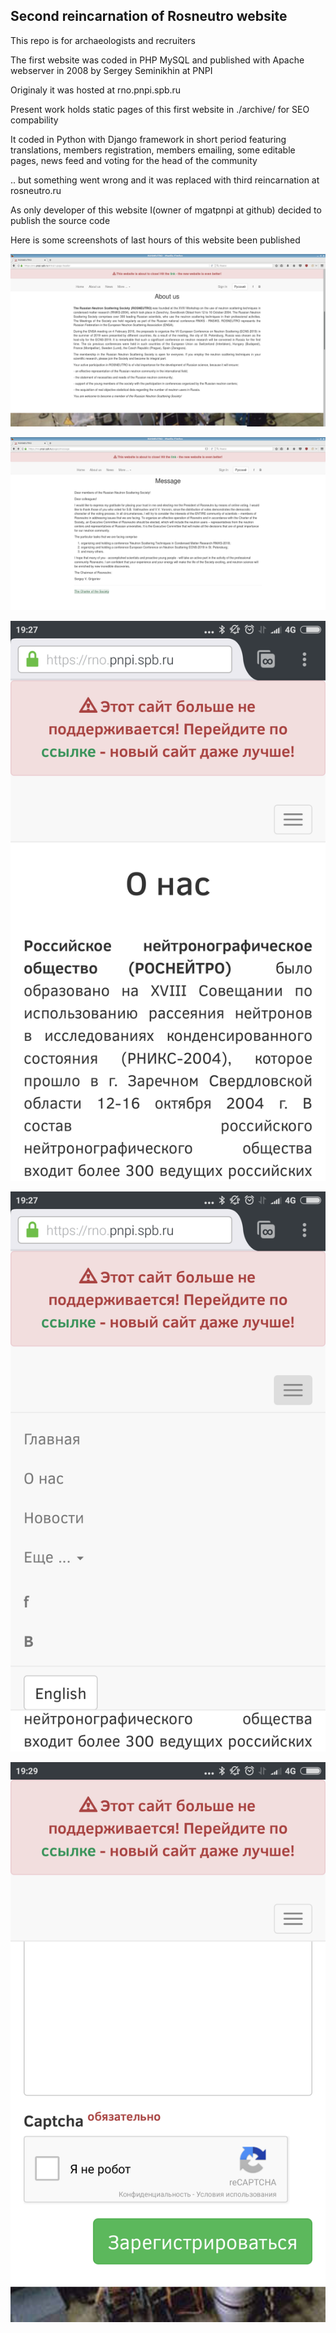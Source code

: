 ## Second reincarnation of Rosneutro website

This repo is for archaeologists and recruiters


The first website was coded in PHP MySQL and published with Apache webserver in 2008 by Sergey Seminikhin at PNPI

Originaly it was hosted at rno.pnpi.spb.ru


Present work holds static pages of this first website in ./archive/ for SEO compability

It coded in Python with Django framework in short period featuring translations, members registration, members emailing, some editable pages, news feed and voting for the head of the community

.. but something went wrong and it was replaced with third reincarnation at rosneutro.ru

As only developer of this website I(owner of mgatpnpi at github) decided to publish the source code 


Here is some screenshots of last hours of this website been published

![about](static/demo/1.png)

![message](static/demo/2.png)

![aboutmobile](static/demo/3.png)

![menumobile](static/demo/4.png)

![registrationformmobile](static/demo/5.png)
